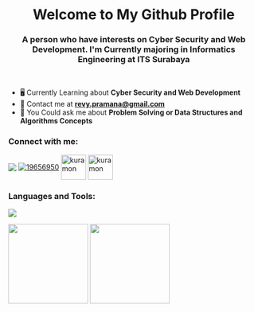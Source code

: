 <h1 align="center">Welcome to My Github Profile</h1>
<h3 align="center">A person who have interests on Cyber Security and Web Development. I'm Currently majoring in Informatics Engineering at ITS Surabaya</h3>
<br>

- 🖥️ Currently Learning about **Cyber Security and Web Development**
- 📧 Contact me at **revy.pramana@gmail.com**
- 🤔 You Could ask me about **Problem Solving or Data Structures and Algorithms Concepts**

<h3 align="left">Connect with me:</h3>
<p align="left">
<a href="https://linkedin.com/in/revyprm" target="blank"><img align="center" src="https://skillicons.dev/icons?i=linkedin" /></a>
<a href="https://stackoverflow.com/users/19656950" target="blank"><img align="center" src="https://skillicons.dev/icons?i=stackoverflow" alt="19656950"/></a>
<a href="https://www.hackerrank.com/kuramon" target="blank"><img align="center" src="https://raw.githubusercontent.com/rahuldkjain/github-profile-readme-generator/master/src/images/icons/Social/hackerrank.svg" alt="kuramon" height="50"/></a>
<a href="https://codeforces.com/profile/kuramon" target="blank"><img align="center" src="https://raw.githubusercontent.com/rahuldkjain/github-profile-readme-generator/master/src/images/icons/Social/codeforces.svg" alt="kuramon" height="50"/></a>
</p>

<h3 align="left">Languages and Tools:</h3>
<p align="left">
  <a href="https://skillicons.dev">
    <img src="https://skillicons.dev/icons?i=c,cpp,py,html,css,js,linux" />
  </a>
</p>


<div>
  <img height=160 src="https://github-readme-stats.vercel.app/api?username=revprm&show_icons=true&hide_border=true&bg_color=000000&title_color=8EAAFB&text_color=FFFFFF&icon_color=8EAAFB&hide=issues&border_radius=10"/>
  <img height=160 src="https://github-readme-stats.vercel.app/api/top-langs/?username=revprm&layout=compact&hide_border=true&bg_color=000000&title_color=8EAAFB&text_color=FFFFFF&border_radius=10"/>
</div>
